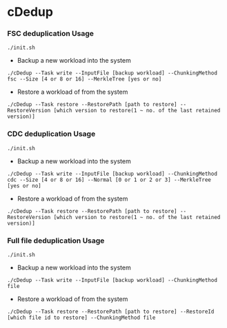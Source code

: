 # cDedup

### FSC deduplication Usage
```
./init.sh
```
+ Backup a new workload into the system
```
./cDedup --Task write --InputFile [backup workload] --ChunkingMethod fsc --Size [4 or 8 or 16] --MerkleTree [yes or no]
```
+ Restore a workload of from the system
```
./cDedup --Task restore --RestorePath [path to restore] --RestoreVersion [which version to restore(1 ~ no. of the last retained version)]
```

### CDC deduplication Usage
```
./init.sh
```
+ Backup a new workload into the system
```
./cDedup --Task write --InputFile [backup workload] --ChunkingMethod cdc --Size [4 or 8 or 16] --Normal [0 or 1 or 2 or 3] --MerkleTree [yes or no]
```
+ Restore a workload of from the system
```
./cDedup --Task restore --RestorePath [path to restore] --RestoreVersion [which version to restore(1 ~ no. of the last retained version)]
```

### Full file deduplication Usage
```
./init.sh
```
+ Backup a new workload into the system
```
./cDedup --Task write --InputFile [backup workload] --ChunkingMethod file
```
+ Restore a workload of from the system
```
./cDedup --Task restore --RestorePath [path to restore] --RestoreId [which file id to restore] --ChunkingMethod file
```

